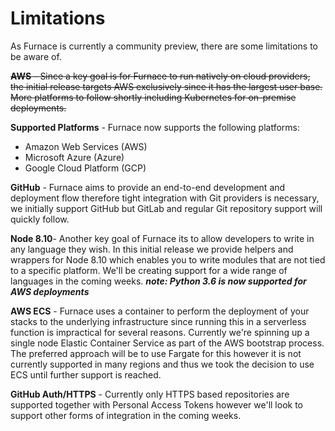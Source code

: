 # Limitations

As Furnace is currently a community preview, there are some limitations to be aware of.

~~**AWS** - Since a key goal is for Furnace to run natively on cloud providers, the initial release targets AWS exclusively since it has the largest user base. More platforms to follow shortly including Kubernetes for on-premise deployments.~~

**Supported Platforms** - Furnace now supports the following platforms:
- Amazon Web Services (AWS)
- Microsoft Azure (Azure)
- Google Cloud Platform (GCP)


**GitHub** - Furnace aims to provide an end-to-end development and deployment flow therefore tight integration with Git providers is necessary, we initially support GitHub but GitLab and regular Git repository support will quickly follow.

**Node 8.10**- Another key goal of Furnace its to allow developers to write in any language they wish. In this initial release we provide helpers and wrappers for Node 8.10 which enables you to write modules that are not tied to a specific platform. We'll be creating support for a wide range of languages in the coming weeks.
***note: Python 3.6 is now supported for AWS deployments***

**AWS ECS** - Furnace uses a container to perform the deployment of your stacks to the underlying 
infrastructure since running this in a serverless function is impractical for several reasons. 
Currently we're spinning up a single node Elastic Container Service as part of the AWS bootstrap process. 
The preferred approach will be to use Fargate for this however it is not currently supported in many regions 
and thus we took the decision to use ECS until further support is reached.

**GitHub Auth/HTTPS** - Currently only HTTPS based repositories are supported together with Personal Access Tokens however we'll look to support other forms of integration in the coming weeks.

